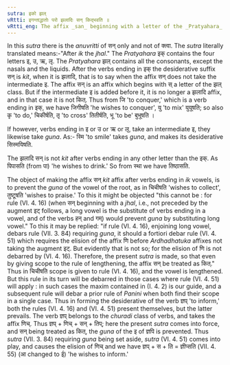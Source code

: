 ```yaml
---
sutra: इको झल्
vRtti: इगन्ताद्धातोः परो झलादिः सन् किद्भवति ॥
vRtti_eng: The affix _san_ beginning with a letter of the _Pratyahara_ _jhal_ is like _kit_, after verbs ending in _ik_ vowels.
---
```

In this _sutra_ there is the _anuvritti_ of सन् only and not of क्त्वा. The _sutra_ literally translated means:-"After _ik_ the _jhal_." The _Pratyahara_ इक् contains the four letters इ, उ, ऋ, लृ. The _Pratyahara_ झल् contains all the consonants, except the nasals and the liquids. After the verbs ending in इक् the desiderative suffix सन् is _kit_, when it is झलादि, that is to say when the affix सन् does not take the intermediate इ. The affix सन् is an affix which begins with स् a letter of the झल् class. But if the intermediate इ is added before it, it is no longer a झलादि affix, and in that case it is not कित्. Thus from जि 'to conquer,' which is a verb ending in इक्, we have जिगीषति 'he wishes to conquer', यु 'to mix' युयूषति; so also कृ 'to do,' चिकीर्षति, तृ 'to cross' तितीर्षति, भू 'to be' बुभूषति ।

If however, verbs ending in इ or उ or ऋ or लृ, take an intermediate इ, they likewise take _guna_. As:- स्मि 'to smile' takes _guna_, and makes its desiderative सिस्मयिषति.

The झलादि सन् is not _kit_ after verbs ending in any other letter than the इक्. As पिपासति (from पा) 'he wishes to drink.' So from स्था we have तिष्ठासति.

The object of making the affix सन् _kit_ affix after verbs ending in _ik_ vowels, is to prevent the _guna_ of the vowel of the root, as in चिचीषति 'wishes to collect', तुष्टूषति 'wishes to praise.' To this it might be objected "this cannot be : for rule (VI. 4. 16) (when सन् beginning with a _jhal_, i.e., not preceded by the augment इट् follows, a long vowel is the substitute of verbs ending in a vowel, and of the verbs हन् and गम्) would prevent _guna_ by substituting long vowel." To this it may be replied: "if rule (VI. 4. 16), enjoining long vowel, debars rule (VII. 3. 84) requiring _guna_, it should a fortiori debar rule (VI. 4. 51) which requires the elision of the affix णि before _Ardhadhatuka_ affixes not taking the augment इट्. But evidently that is not so; for the elision of णि is not debarred by (VI. 4. 16). Therefore, the present _sutra_ is made, so that even by giving scope to the rule of lengthening, the affix सन् be treated as कित्." Thus in चिचीषति scope is given to rule (VI. 4. 16), and the vowel is lengthened. But this rule in its turn will be debarred in those cases where rule (VI. 4. 51) will apply : in such cases the maxim contained in (I. 4. 2) is our guide, and a subsequent rule will debar a prior rule of _Panini_ when both find their scope in a single case. Thus in forming the desiderative of the verb ज्ञप् 'to inform,' both the rules (VI. 4. 16) and (VI. 4. 51) present themselves, but the latter prevails. The verb ज्ञप् belongs to the _churadi_ class of verbs, and takes the affix णिच्. Thus ज्ञप् + णिच् + सन् + तिप्; here the present _sutra_ comes into force, and सन् being treated as कित्, the _guna_ of the इ of ज्ञपि is prevented. Thus _sutra_ (VII. 3. 84) requiring _guna_ being set aside, _sutra_ (VI. 4. 51) comes into play, and causes the elision of णिच् and we have ज्ञप् + स + ति = ज्ञीप्सति (VII. 4. 55) (आ changed to ई) 'he wishes to inform.'
